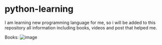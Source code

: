 # python-learning
I am learning new programming language for me, so i will be added to this repository all information including books, videos and post that helped me.

Books:
![image](https://user-images.githubusercontent.com/31139781/204155981-0da94c19-1eb7-4905-8a4c-594694ca72cb.png)

